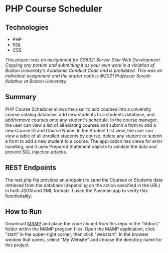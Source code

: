# PHP Course Scheduler

## Technologies
* PHP
* SQL
* CSS

*This project was an assignment for CS602: Server-Side Web Development. Copying any portion and submitting it as your own work is a violation of Boston University's Academic Conduct Code and is prohibited. This was an individual assignment and the starter code is &copy;2021 Professor Suresh Kalathur at Boston University.*

## Summary
PHP Course Scheduler allows the user to add courses into a university course catalog database, add new students to a students database, and add/remove courses onto any student's schedule. In the course manager, the user can view a list of all existing courses and submit a form to add a new Course ID and Course Name. In the Student List view, the user can view a table of all enrolled students by course, delete any student or submit a form to add a new student to a course. The application has views for error handling, and it uses Prepared Statement objects to validate the data and prevent SQL injection attacks.

## REST Endpoints
The rest.php file provides an endpoint to send the Courses or Students data retrieved from the database (depending on the action specified in the URL) in both JSON and XML formats. I used the Postman app to verify this functionality.

## How to Run
Download <a href="https://www.mamp.info/en/mamp/">MAMP</a> and place the code cloned from this repo in the "htdocs" folder within the MAMP program files. Open the MAMP application, click "start" in the upper-right corner, then click "webstart". In the browser window that opens, select "My Website" and choose the directory name for this project.
